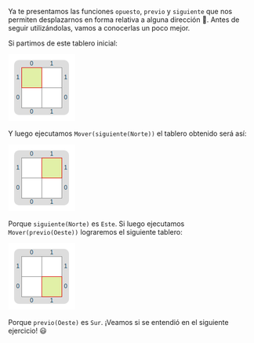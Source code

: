 Ya te presentamos las funciones `opuesto`, `previo` y `siguiente` que nos permiten desplazarnos en forma relativa a alguna dirección :exploding_head:. Antes de seguir utilizándolas, vamos a conocerlas un poco mejor.

Si partimos de este tablero inicial:

<img src="https://raw.githubusercontent.com/sagrado-corazon-alcal/mumuki-guia-fundamentos-primeros-programas-2020/master/assets/Ejemplo1_1613666233954.png" alt="Tablero de dos por dos con el cabezal en el extremo Noroeste" width="auto" height="auto">

Y luego ejecutamos `Mover(siguiente(Norte))` el tablero obtenido será así:

<img src="https://raw.githubusercontent.com/sagrado-corazon-alcal/mumuki-guia-fundamentos-primeros-programas-2020/master/assets/Ejemplo2_1613666255883.png" alt="Tablero de dos por dos con el cabezal en el extremo Noreste" width="auto" height="auto">

Porque `siguiente(Norte)` es `Este`. Si luego ejecutamos `Mover(previo(Oeste))` lograremos el siguiente tablero:

<img src="https://raw.githubusercontent.com/sagrado-corazon-alcal/mumuki-guia-fundamentos-primeros-programas-2020/master/assets/Ejemplo3_1613666275495.png" alt="Tablero de dos por dos con el cabezal en el extremo Sureste" width="auto" height="auto">

Porque `previo(Oeste)` es `Sur`. ¡Veamos si se entendió en el siguiente ejercicio! :smiley: 